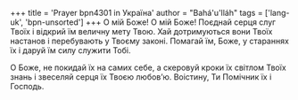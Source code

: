 +++
title = 'Prayer bpn4301 in Україна'
author = "Bahá'u'lláh"
tags = ['lang-uk', 'bpn-unsorted']
+++
О мій Боже! О мій Боже! Поєднай серця слуг Твоїх і відкрий їм величну мету Твою. Хай дотримуються вони Твоїх настанов і перебувають у Твоєму законі. Помагай їм, Боже, у стараннях їх і даруй їм силу служити Тобі.

О Боже, не покидай їх на самих себе, а скеровуй кроки їх світлом Твоїх знань і звеселяй серця їх Твоєю любов’ю. Воістину, Ти Помічник їх і Господь.
